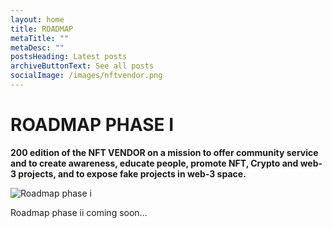 ```yaml
---
layout: home
title: ROADMAP
metaTitle: ""
metaDesc: ""
postsHeading: Latest posts
archiveButtonText: See all posts
socialImage: /images/nftvendor.png
---
```

# **ROADMAP PHASE I**

**200 edition of the NFT VENDOR on a mission to offer community service and to create awareness, educate people, promote NFT, Crypto and web-3 projects, and to expose fake projects in web-3 space.**

![Roadmap phase i](/images/roadmap.phase1.png "THE NFT VENDOR ROADMAP PHASE I PHOTO")

Roadmap phase ii coming soon...

<!--EndFragment-->